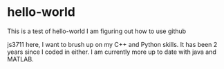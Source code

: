 # hello-world
This is a test of hello-world
I am figuring out how to use github

js3711 here, I want to brush up on my C++ and Python skills.  It has been 2 years since I coded in either.  I am currently more up to date with java and MATLAB.
